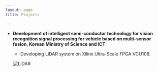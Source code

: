 ```yaml
---
layout: page
title: Projects

---
```


* **Development of intelligent semi-conductor technology for vision recognition signal processing for vehicle based on multi-sensor fusion, Korean Ministry of Science and ICT**
  * Developing LiDAR system on Xilinx Ultra-Scale FPGA VCU108. 
  
  ![LiDAR](https://github.com/phamquandung/phamquandung.github.io/blob/master/img/LiDAR1.PNG?raw=true)
